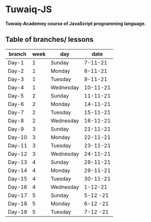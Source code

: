 # Tuwaiq-JS

**Tuwaiq-Academey course of JavaScript programming language.**

## Table of branches/ lessons

| branch | week |   day    |    date    |
| ------ | ---- | -------- |------------|
| Day-1  |   1  | Sunday   |  7-11-21   |
| Day-2  |   1  | Monday   |  8-11-21   |
| Day-3  |   1  | Tuesday  |  9-11-21   |
| Day-4  |   1  | Wednesday|  10-11-21  |
| Day-5  |   2  | Sunday   |  11-11-21  |
| Day-6  |   2  | Monday   |  14-11-21  |
| Day-7  |   2  | Tuesday  |  15-11-21  |
| Day-8  |   2  | Wednesday|  16-11-21  |
| Day-9  |   3  | Sunday   |  21-11-21  |
| Day-10 |   3  | Monday   |  22-11-21  |
| Day-11 |   3  | Tuesday  |  23-11-21  |
| Day-12 |   3  | Wednesday|  24-11-21  |
| Day-13 |   4  | Sunday   |  28-11-21  |
| Day-14 |   4  | Monday   |  29-11-21  |
| Day-15 |   4  | Tuesday  |  30-11-21  |
| Day-16 |   4  | Wednesday|  1-12-21   |
| Day-17 |   5  | Sunday   |  5-12 -21  |
| Day-18 |   5  | Monday   |  6-12 -21  |
| Day-19 |   5  | Tuesday  |  7-12 -21  |